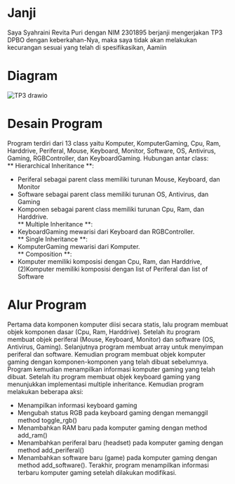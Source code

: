 # Janji
Saya Syahraini Revita Puri dengan NIM 2301895 berjanji mengerjakan TP3 DPBO dengan keberkahan-Nya, maka saya tidak akan melakukan kecurangan sesuai yang telah di spesifikasikan, Aamiin

# Diagram
![TP3 drawio](https://github.com/user-attachments/assets/c9bc5b46-fe67-45fe-b50d-0df592001ca5)

# Desain Program
Program terdiri dari 13 class yaitu Komputer, KomputerGaming, Cpu, Ram, Harddrive, Periferal, Mouse, Keyboard, Monitor, Software, OS, Antivirus, Gaming, RGBController, dan KeyboardGaming.
Hubungan antar class: <br>
** Hierarchical Inheritance **: 
- Periferal sebagai parent class memiliki turunan Mouse, Keyboard, dan Monitor
- Software sebagai parent class memiliki turunan OS, Antivirus, dan Gaming
- Komponen sebagai parent class memiliki turunan Cpu, Ram, dan Harddrive. <br>
** Multiple Inheritance **:
- KeyboardGaming mewarisi dari Keyboard dan RGBController. <br>
** Single Inheritance **:
- KomputerGaming mewarisi dari Komputer. <br>
** Composition **:
- Komputer memiliki komposisi dengan Cpu, Ram, dan Harddrive, (2)Komputer memiliki komposisi dengan list of Periferal dan list of Software

# Alur Program
Pertama data komponen komputer diisi secara statis, lalu program membuat objek komponen dasar (Cpu, Ram, Harddrive). Setelah itu program membuat objek periferal (Mouse, Keyboard, Monitor) dan software (OS, Antivirus, Gaming).
Selanjutnya program membuat array untuk menyimpan periferal dan software. Kemudian program membuat objek komputer gaming dengan komponen-komponen yang telah dibuat sebelumnya.
Program kemudian menampilkan informasi komputer gaming yang telah dibuat. Setelah itu program membuat objek keyboard gaming yang menunjukkan implementasi multiple inheritance.
Kemudian program melakukan beberapa aksi:
- Menampilkan informasi keyboard gaming
- Mengubah status RGB pada keyboard gaming dengan memanggil method toggle_rgb()
- Menambahkan RAM baru pada komputer gaming dengan method add_ram()
- Menambahkan periferal baru (headset) pada komputer gaming dengan method add_periferal()
- Menambahkan software baru (game) pada komputer gaming dengan method add_software(). Terakhir, program menampilkan informasi terbaru komputer gaming setelah dilakukan modifikasi.
